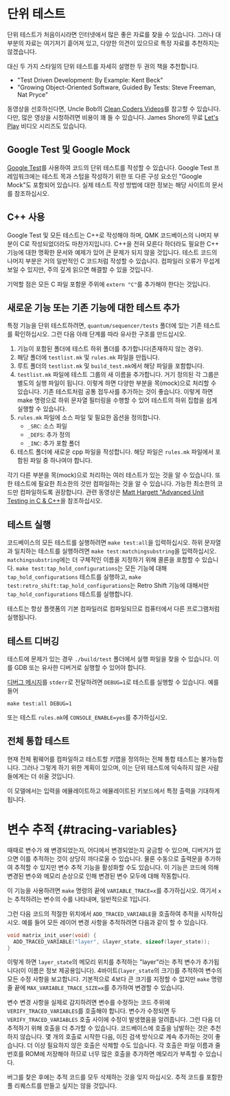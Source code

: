 # 단위 테스트

단위 테스트가 처음이시라면 인터넷에서 많은 좋은 자료를 찾을 수 있습니다. 그러나 대부분의 자료는 여기저기 흩어져 있고, 다양한 의견이 있으므로 특정 자료를 추천하지는 않겠습니다.

대신 두 가지 스타일의 단위 테스트를 자세히 설명한 두 권의 책을 추천합니다.

* "Test Driven Development: By Example: Kent Beck"
* "Growing Object-Oriented Software, Guided By Tests: Steve Freeman, Nat Pryce"

동영상을 선호하신다면, Uncle Bob의 [Clean Coders Videos](https://cleancoders.com/)를 참고할 수 있습니다. 다만, 많은 영상을 시청하려면 비용이 꽤 들 수 있습니다. James Shore의 무료 [Let's Play](https://www.jamesshore.com/Blog/Lets-Play) 비디오 시리즈도 있습니다.

## Google Test 및 Google Mock
[Google Test](https://github.com/google/googletest)를 사용하여 코드의 단위 테스트를 작성할 수 있습니다. Google Test 프레임워크에는 테스트 목과 스텁을 작성하기 위한 또 다른 구성 요소인 "Google Mock"도 포함되어 있습니다. 실제 테스트 작성 방법에 대한 정보는 해당 사이트의 문서를 참조하십시오.

## C++ 사용

Google Test 및 모든 테스트는 C++로 작성해야 하며, QMK 코드베이스의 나머지 부분이 C로 작성되었더라도 마찬가지입니다. C++을 전혀 모른다 하더라도 필요한 C++ 기능에 대한 명확한 문서와 예제가 있어 큰 문제가 되지 않을 것입니다. 테스트 코드의 나머지 부분은 거의 일반적인 C 코드처럼 작성할 수 있습니다. 컴파일러 오류가 무섭게 보일 수 있지만, 주의 깊게 읽으면 해결할 수 있을 것입니다.

기억할 점은 모든 C 파일 포함문 주위에 `extern "C"`를 추가해야 한다는 것입니다.

## 새로운 기능 또는 기존 기능에 대한 테스트 추가

특정 기능을 단위 테스트하려면, `quantum/sequencer/tests` 폴더에 있는 기존 테스트를 확인하십시오. 그런 다음 아래 단계를 따라 유사한 구조를 만드십시오.

1. 기능이 포함된 폴더에 테스트 하위 폴더를 추가합니다(존재하지 않는 경우).
2. 해당 폴더에 `testlist.mk` 및 `rules.mk` 파일을 만듭니다.
3. 루트 폴더의 `testlist.mk` 및 `build_test.mk`에서 해당 파일을 포함합니다.
4. `testlist.mk` 파일에 테스트 그룹의 새 이름을 추가합니다. 거기 정의된 각 그룹은 별도의 실행 파일이 됩니다. 이렇게 하면 다양한 부분을 목(mock)으로 처리할 수 있습니다. 기존 테스트처럼 공통 접두사를 추가하는 것이 좋습니다. 이렇게 하면 make 명령으로 하위 문자열 필터링을 수행할 수 있어 테스트의 하위 집합을 쉽게 실행할 수 있습니다.
5. `rules.mk` 파일에 소스 파일 및 필요한 옵션을 정의합니다.
   * `_SRC`: 소스 파일
   * `_DEFS`: 추가 정의
   * `_INC`: 추가 포함 폴더
6. 테스트 폴더에 새로운 cpp 파일을 작성합니다. 해당 파일은 `rules.mk` 파일에서 포함된 파일 중 하나여야 합니다.

각기 다른 부분을 목(mock)으로 처리하는 여러 테스트가 있는 것을 알 수 있습니다. 또한 테스트에 필요한 최소한의 것만 컴파일하는 것을 알 수 있습니다. 가능한 최소한의 코드만 컴파일하도록 권장합니다. 관련 동영상은 [Matt Hargett "Advanced Unit Testing in C & C++](https://www.youtube.com/watch?v=Wmy6g-aVgZI)을 참조하십시오.

## 테스트 실행

코드베이스의 모든 테스트를 실행하려면 `make test:all`을 입력하십시오. 하위 문자열과 일치하는 테스트를 실행하려면 `make test:matchingsubstring`을 입력하십시오. `matchingsubstring`에는 더 구체적인 이름을 지정하기 위해 콜론을 포함할 수 있습니다. `make test:tap_hold_configurations`는 모든 기능에 대해 `tap_hold_configurations` 테스트를 실행하고, `make test:retro_shift:tap_hold_configurations`는 Retro Shift 기능에 대해서만 `tap_hold_configurations` 테스트를 실행합니다.

테스트는 항상 플랫폼의 기본 컴파일러로 컴파일되므로 컴퓨터에서 다른 프로그램처럼 실행됩니다.

## 테스트 디버깅

테스트에 문제가 있는 경우 `./build/test` 폴더에서 실행 파일을 찾을 수 있습니다. 이를 GDB 또는 유사한 디버거로 실행할 수 있어야 합니다.

[디버그 메시지](unit_testing#debug-api)를 `stderr`로 전달하려면 `DEBUG=1`로 테스트를 실행할 수 있습니다. 예를 들어

```
make test:all DEBUG=1
```

또는 테스트 `rules.mk`에 `CONSOLE_ENABLE=yes`를 추가하십시오.

## 전체 통합 테스트

현재 전체 펌웨어를 컴파일하고 테스트할 키맵을 정의하는 전체 통합 테스트는 불가능합니다. 그러나 그렇게 하기 위한 계획이 있으며, 이는 단위 테스트에 익숙하지 않은 사람들에게는 더 쉬울 것입니다.

이 모델에서는 입력을 에뮬레이트하고 에뮬레이트된 키보드에서 특정 출력을 기대하게 됩니다.

# 변수 추적 {#tracing-variables}

때때로 변수가 왜 변경되었는지, 어디에서 변경되었는지 궁금할 수 있으며, 디버거가 없으면 이를 추적하는 것이 상당히 까다로울 수 있습니다. 물론 수동으로 출력문을 추가하여 추적할 수 있지만 변수 추적 기능을 활성화할 수도 있습니다. 이 기능은 코드에 의해 변경된 변수와 메모리 손상으로 인해 변경된 변수 모두에 대해 작동합니다.

이 기능을 사용하려면 `make` 명령의 끝에 `VARIABLE_TRACE=x`를 추가하십시오. 여기서 `x`는 추적하려는 변수의 수를 나타내며, 일반적으로 1입니다.

그런 다음 코드의 적절한 위치에서 `ADD_TRACED_VARIABLE`을 호출하여 추적을 시작하십시오. 예를 들어 모든 레이어 변경 사항을 추적하려면 다음과 같이 할 수 있습니다.

```c
void matrix_init_user(void) {
  ADD_TRACED_VARIABLE("layer", &layer_state, sizeof(layer_state));
}
```

이렇게 하면 `layer_state`의 메모리 위치를 추적하는 "layer"라는 추적 변수가 추가됩니다(이 이름은 정보 제공용입니다). 4바이트(`layer_state`의 크기)를 추적하여 변수의 모든 수정 사항을 보고합니다. 기본적으로 4보다 큰 크기를 지정할 수 없지만 `make` 명령 줄 끝에 `MAX_VARIABLE_TRACE_SIZE=x`를 추가하여 변경할 수 있습니다.

변수 변경 사항을 실제로 감지하려면 변수를 수정하는 코드 주위에 `VERIFY_TRACED_VARIABLES`를 호출해야 합니다. 변수가 수정되면 두 `VERIFY_TRACED_VARIABLES` 호출 사이에 수정이 발생했음을 알려줍니다. 그런 다음 더 추적하기 위해 호출을 더 추가할 수 있습니다. 코드베이스에 호출을 남발하는 것은 추천하지 않습니다. 몇 개의 호출로 시작한 다음, 이진 검색 방식으로 계속 추가하는 것이 좋습니다. 더 이상 필요하지 않은 호출은 삭제할 수도 있습니다. 각 호출은 파일 이름과 줄 번호를 ROM에 저장해야 하므로 너무 많은 호출을 추가하면 메모리가 부족할 수 있습니다.

버그를 찾은 후에는 추적 코드를 모두 삭제하는 것을 잊지 마십시오. 추적 코드를 포함한 풀 리퀘스트를 만들고 싶지는 않을 것입니다.